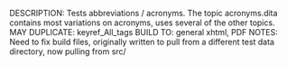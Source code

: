DESCRIPTION: Tests abbreviations / acronyms. The topic acronyms.dita contains most variations on acronyms, uses several of the other topics.
MAY DUPLICATE: keyref_All_tags
BUILD TO: general xhtml, PDF
NOTES: Need to fix build files, originally written to pull from a different test data directory, now pulling from src/